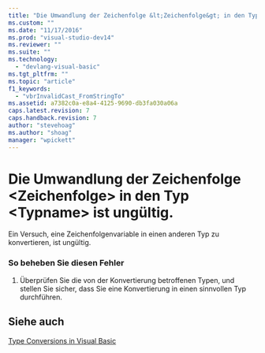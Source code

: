 ```yaml
---
title: "Die Umwandlung der Zeichenfolge &lt;Zeichenfolge&gt; in den Typ &lt;Typname&gt; ist ung&#252;ltig. | Microsoft Docs"
ms.custom: ""
ms.date: "11/17/2016"
ms.prod: "visual-studio-dev14"
ms.reviewer: ""
ms.suite: ""
ms.technology: 
  - "devlang-visual-basic"
ms.tgt_pltfrm: ""
ms.topic: "article"
f1_keywords: 
  - "vbrInvalidCast_FromStringTo"
ms.assetid: a7382c0a-e8a4-4125-9690-db3fa030a06a
caps.latest.revision: 7
caps.handback.revision: 7
author: "stevehoag"
ms.author: "shoag"
manager: "wpickett"
---
```

# Die Umwandlung der Zeichenfolge &lt;Zeichenfolge&gt; in den Typ &lt;Typname&gt; ist ung&#252;ltig.
Ein Versuch, eine Zeichenfolgenvariable in einen anderen Typ zu konvertieren, ist ungültig.  
  
### So beheben Sie diesen Fehler  
  
1.  Überprüfen Sie die von der Konvertierung betroffenen Typen, und stellen Sie sicher, dass Sie eine Konvertierung in einen sinnvollen Typ durchführen.  
  
## Siehe auch  
 [Type Conversions in Visual Basic](../../visual-basic/programming-guide/language-features/data-types/type-conversions.md)